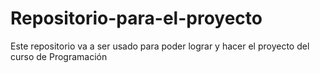 # Repositorio-para-el-proyecto
Este repositorio va a ser usado para poder lograr y hacer el proyecto del curso de Programación
